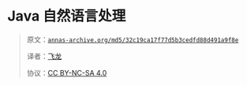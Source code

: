 # Java 自然语言处理

> 原文：[`annas-archive.org/md5/32c19ca17f77d5b3cedfd88d491a9f8e`](https://annas-archive.org/md5/32c19ca17f77d5b3cedfd88d491a9f8e)
> 
> 译者：[飞龙](https://github.com/wizardforcel)
> 
> 协议：[CC BY-NC-SA 4.0](http://creativecommons.org/licenses/by-nc-sa/4.0/)